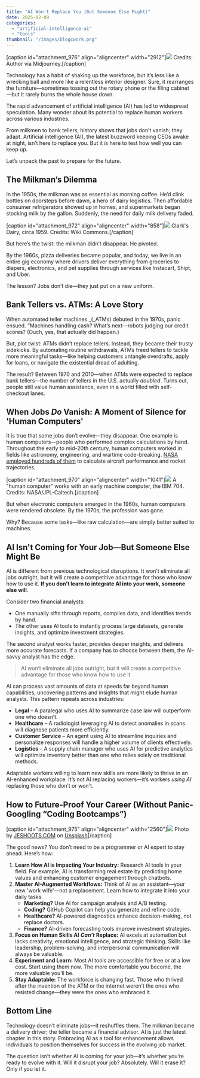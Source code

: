 ```yaml
---
title: "AI Won't Replace You (But Someone Else Might)"
date: 2025-02-09
categories: 
  - "artificial-intelligence-ai"
  - "tools"
thumbnail: "/images/blogcwork.png"
---
```


\[caption id="attachment\_976" align="aligncenter" width="2912"\]![](images/cwork.png) Credits: Author via Midjourney.\[/caption\]

Technology has a habit of shaking up the workforce, but it’s less like a wrecking ball and more like a relentless interior designer. Sure, it rearranges the furniture—sometimes tossing out the rotary phone or the filing cabinet—but it rarely burns the whole house down.

The rapid advancement of artificial intelligence (AI) has led to widespread speculation. Many wonder about its potential to replace human workers across various industries.

From milkmen to bank tellers, history shows that jobs don’t vanish; they adapt. Artificial intelligence (AI), the latest buzzword keeping CEOs awake at night, isn’t here to replace you. But it _is_ here to test how well you can keep up.

Let’s unpack the past to prepare for the future.

## **The Milkman’s Dilemma**

In the 1950s, the milkman was as essential as morning coffee. He’d clink bottles on doorsteps before dawn, a hero of dairy logistics. Then affordable consumer refrigerators showed up in homes, and supermarkets began stocking milk by the gallon. Suddenly, the need for daily milk delivery faded.

\[caption id="attachment\_972" align="aligncenter" width="858"\]![](images/Clarks_Dairy_milk_delivery_in_Ottawa_-_Aug._1959_29540765584.jpg) Clark's Dairy, circa 1959. Credits: Wiki Commons.\[/caption\]

But here’s the twist: the milkman didn’t disappear. He pivoted.

By the 1960s, pizza deliveries became popular, and today, we live in an entire gig economy where drivers deliver everything from groceries to diapers, electronics, and pet supplies through services like Instacart, Shipt, and Uber.

The lesson? Jobs don’t die—they just put on a new uniform.

## **Bank Tellers vs. ATMs: A Love Story**

When automated teller machines _(_ATMs) debuted in the 1970s, panic ensued. “Machines handling cash? What’s next—robots judging our credit scores? (Ouch, yes, that actually did happen.)

But, plot twist: ATMs didn’t replace tellers. Instead, they became their trusty sidekicks. By automating routine withdrawals, ATMs freed tellers to tackle more meaningful tasks—like helping customers untangle overdrafts, apply for loans, or navigate the existential dread of adulting.

The result? Between 1970 and 2010—when ATMs were expected to replace bank tellers—the number of tellers in the U.S. actually _doubled_. Turns out, people still value human assistance, even in a world filled with self-checkout lanes.

## **When Jobs** _**Do**_ **Vanish: A Moment of Silence for 'Human Computers'**

It is true that some jobs don’t evolve—they disappear. One example is human computers—people who performed complex calculations by hand. Throughout the early to mid-20th century, human computers worked in fields like astronomy, engineering, and wartime code-breaking. [NASA employed hundreds of them](https://www.nasa.gov/centers-and-facilities/jpl/when-computers-were-human/) to calculate aircraft performance and rocket trajectories.

\[caption id="attachment\_970" align="aligncenter" width="1041"\]![](images/human_computersmain-1041.webp) A "human computer" works with an early machine computer, the IBM 704. Credits: NASA/JPL-Caltech.\[/caption\]

But when electronic computers emerged in the 1960s, human computers were rendered obsolete. By the 1970s, the profession was gone.

Why? Because some tasks—like raw calculation—are simply better suited to machines.

## **AI Isn't Coming for Your Job—But Someone Else Might Be**

AI is different from previous technological disruptions. It won’t eliminate all jobs outright, but it will create a competitive advantage for those who know how to use it. **If you don’t learn to integrate AI into your work, someone else will**.

Consider two financial analysts:

- One manually sifts through reports, compiles data, and identifies trends by hand.
- The other uses AI tools to instantly process large datasets, generate insights, and optimize investment strategies.

The second analyst works faster, provides deeper insights, and delivers more accurate forecasts. If a company has to choose between them, the AI-savvy analyst has the edge.

> AI won’t eliminate all jobs outright, but it will create a competitive advantage for those who know how to use it.

AI can process vast amounts of data at speeds far beyond human capabilities, uncovering patterns and insights that might elude human analysts. This pattern repeats across industries:

- **Legal** – A paralegal who uses AI to summarize case law will outperform one who doesn’t.
- **Healthcare** – A radiologist leveraging AI to detect anomalies in scans will diagnose patients more efficiently.
- **Customer Service** – An agent using AI to streamline inquiries and personalize responses will handle a higher volume of clients effectively.
- **Logistics** – A supply chain manager who uses AI for predictive analytics will optimize inventory better than one who relies solely on traditional methods.

Adaptable workers willing to learn new skills are more likely to thrive in an AI-enhanced workplace. It’s not AI replacing workers—it’s workers _using AI_ replacing those who don’t or won't.

## **How to Future-Proof Your Career (Without Panic-Googling “Coding Bootcamps”)**

\[caption id="attachment\_975" align="aligncenter" width="2560"\]![](images/jeshoots-com-2vD8lIhdnw-unsplash-scaled.jpg) Photo by [JESHOOTS.COM](https://unsplash.com/@jeshoots?utm_content=creditCopyText&utm_medium=referral&utm_source=unsplash) on [Unsplash](https://unsplash.com/photos/woman-biting-pencil-while-sitting-on-chair-in-front-of-computer-during-daytime--2vD8lIhdnw?utm_content=creditCopyText&utm_medium=referral&utm_source=unsplash)\[/caption\]

The good news? You don’t need to be a programmer or AI expert to stay ahead. Here’s how:

1. **Learn How AI is Impacting Your Industry:** Research AI tools in your field. For example, AI is transforming real estate by predicting home values and enhancing customer engagement through chatbots.
2. **Master AI-Augmented Workflows:** Think of AI as an assistant—your new 'work wife'—not a replacement. Learn how to integrate it into your daily tasks.
    - **Marketing?** Use AI for campaign analysis and A/B testing.
    - **Coding?** GitHub Copilot can help you generate and refine code.
    - **Healthcare?** AI-powered diagnostics enhance decision-making, not replace doctors.
    - **Finance?** AI-driven forecasting tools improve investment strategies.
3. **Focus on Human Skills AI** _**Can’t**_ **Replace:** AI excels at automation but lacks creativity, emotional intelligence, and strategic thinking. Skills like leadership, problem-solving, and interpersonal communication will always be valuable.
4. **Experiment and Learn:** Most AI tools are accessible for free or at a low cost. Start using them now. The more comfortable you become, the more valuable you’ll be.
5. **Stay Adaptable:** The workforce is changing fast. Those who thrived after the invention of the ATM or the internet weren’t the ones who resisted change—they were the ones who embraced it.

## **Bottom Line**

Technology doesn’t eliminate jobs—it reshuffles them. The milkman became a delivery driver; the teller became a financial advisor. AI is just the latest chapter in this story. Embracing AI as a tool for enhancement allows individuals to position themselves for success in the evolving job market.

The question isn’t whether AI is coming for your job—it’s whether you’re ready to evolve with it. Will it disrupt your job? Absolutely. Will it erase it? Only if you let it.
